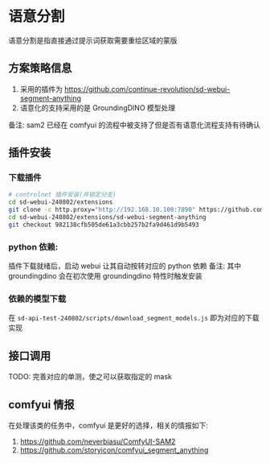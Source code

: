 # 语意分割
语意分割是指直接通过提示词获取需要重绘区域的蒙版

## 方案策略信息
1. 采用的插件为 https://github.com/continue-revolution/sd-webui-segment-anything  
1. 语意化的支持采用的是 GroundingDINO 模型处理  

备注: sam2 已经在 comfyui 的流程中被支持了但是否有语意化流程支持有待确认

## 插件安装
### 下载插件
```bash
# controlnet 插件安装(并锁定分支)
cd sd-webui-240802/extensions
git clone -c http.proxy="http://192.168.10.100:7890" https://github.com/continue-revolution/sd-webui-segment-anything.git
cd sd-webui-240802/extensions/sd-webui-segment-anything
git checkout 982138cfb505de61a3cbb257b2fa9d461d9b5493
```

### python 依赖:
插件下载就绪后，启动 webui 让其自动按转对应的 python 依赖
备注: 其中 groundingdino 会在初次使用 groundingdino 特性时触发安装

### 依赖的模型下载
在 `sd-api-test-240802/scripts/download_segment_models.js` 即为对应的下载实现

## 接口调用
TODO: 完善对应的单测，使之可以获取指定的 mask

## comfyui 情报
在处理该类的任务中，comfyui 是更好的选择，相关的情报如下:  
1. https://github.com/neverbiasu/ComfyUI-SAM2  
1. https://github.com/storyicon/comfyui_segment_anything  


